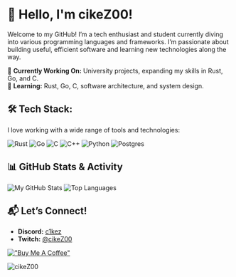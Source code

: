 # 👋 Hello, I'm cikeZ00!

Welcome to my GitHub! I’m a tech enthusiast and student currently diving into various programming languages and frameworks. I’m passionate about building useful, efficient software and learning new technologies along the way.

🔭 **Currently Working On:** University projects, expanding my skills in Rust, Go, and C.  
🌱 **Learning:** Rust, Go, C, software architecture, and system design.

## 🛠 Tech Stack:
I love working with a wide range of tools and technologies:

![Rust](https://img.shields.io/badge/rust-%23000000.svg?style=for-the-badge&logo=rust&logoColor=white) 
![Go](https://img.shields.io/badge/go-%2300add8.svg?style=for-the-badge&logo=go&logoColor=white)
![C](https://img.shields.io/badge/C-%2300599C.svg?style=for-the-badge&logo=c&logoColor=white) 
![C++](https://img.shields.io/badge/C++-%2300599C.svg?style=for-the-badge&logo=c%2B%2B&logoColor=white) 
![Python](https://img.shields.io/badge/python-3670A0?style=for-the-badge&logo=python&logoColor=ffdd54)
![Postgres](https://img.shields.io/badge/postgres-%23316192.svg?style=for-the-badge&logo=postgresql&logoColor=white)   

## 📊 GitHub Stats & Activity
![My GitHub Stats](https://github-readme-stats.vercel.app/api?username=cikeZ00&theme=dark&hide_border=true&include_all_commits=true&count_private=true)
![Top Languages](https://github-readme-stats.vercel.app/api/top-langs/?username=cikeZ00&theme=dark&hide_border=true&include_all_commits=true&count_private=true&layout=compact)


## 📬 Let’s Connect!
- **Discord:** [c1kez](https://discordapp.com/users/350765965278969860)
- **Twitch:** [@cikeZ00](https://twitch.tv/cikeZ00)

[!["Buy Me A Coffee"](https://www.buymeacoffee.com/assets/img/custom_images/orange_img.png)](https://buymeacoffee.com/cikez00)

![cikeZ00](https://mayu.due.moe/get/@cikeZ00?theme=gelbooru&padding=6)

